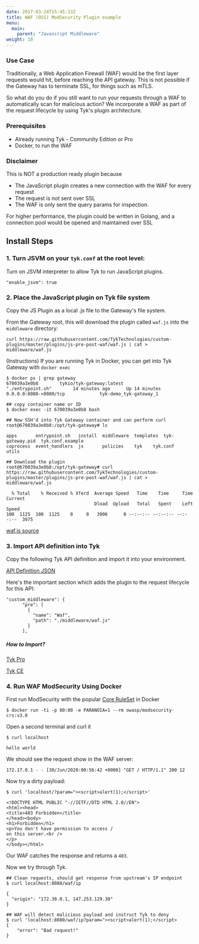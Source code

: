 ```yaml
---
date: 2017-03-24T15:45:13Z
title: WAF (OSS) ModSecurity Plugin example
menu:
  main:
    parent: "Javascript Middleware"
weight: 10
---
```


### Use Case

Traditionally, a Web Application Firewall (WAF) would be the first layer requests would hit, before reaching the API  gateway.  This is not possible if the Gateway has to terminate SSL, for things such as mTLS.

So what do you do if you still want to run your requests through a WAF to automatically scan for malicious action?  We incorporate a WAF as part of the request lifecycle by using Tyk's plugin architecture.

### Prerequisites

* Already running Tyk -  Community Edition or Pro
* Docker, to run the WAF

### Disclaimer

This is NOT a production ready plugin because 

* The JavaScript plugin creates a new connection with the WAF for every request
* The request is not sent over SSL
* The WAF is only sent the query params for inspection.

For higher performance, the plugin could be written in Golang, and a connection pool would be opened and maintained over SSL

## Install Steps

### 1. Turn JSVM on your `tyk.conf` at the root level:

Turn on JSVM interpreter to allow Tyk to run JavaScript plugins.

```
"enable_jsvm": true
```

### 2. Place the JavaScript plugin on Tyk file system
Copy the JS Plugin as a local .js file to the Gateway's file system.  

From the Gateway root, this will download the plugin called `waf.js` into the `middleware` directory:
```
curl https://raw.githubusercontent.com/TykTechnologies/custom-plugins/master/plugins/js-pre-post-waf/waf.js | cat > middleware/waf.js
```

(Instructions)
If you are running Tyk in Docker, you can get into Tyk Gateway with `docker exec`
```
$ docker ps | grep gateway
670039a3e0b8        tykio/tyk-gateway:latest           "./entrypoint.sh"        14 minutes ago      Up 14 minutes       0.0.0.0:8080->8080/tcp             tyk-demo_tyk-gateway_1

## copy container name or ID 
$ docker exec -it 670039a3e0b8 bash

## Now SSH'd into Tyk Gateway container and can perform curl
root@670039a3e0b8:/opt/tyk-gateway# ls

apps	   entrypoint.sh   install  middleware	templates  tyk-gateway.pid  tyk.conf.example
coprocess  event_handlers  js	    policies	tyk	   tyk.conf	    utils

## Download the plugin
root@670039a3e0b8:/opt/tyk-gateway# curl https://raw.githubusercontent.com/TykTechnologies/custom-plugins/master/plugins/js-pre-post-waf/waf.js | cat > middleware/waf.js

  % Total    % Received % Xferd  Average Speed   Time    Time     Time  Current
                                 Dload  Upload   Total   Spent    Left  Speed
100  1125  100  1125    0     0   3906      0 --:--:-- --:--:-- --:--:--  3975

```

[waf.js source](https://raw.githubusercontent.com/TykTechnologies/custom-plugins/master/plugins/js-pre-post-waf/waf.js)

### 3. Import API definition into Tyk
Copy the following Tyk API definition and import it into your environment.

[API Definition JSON](https://raw.githubusercontent.com/TykTechnologies/custom-plugins/master/plugins/js-pre-post-waf/apidef.json)

Here's the important section which adds the plugin to the request lifecycle for this API:
```{.json}
"custom_middleware": {
      "pre": [
        {
          "name": "Waf",
          "path": "./middleware/waf.js"
        }
      ],
```

##### How to Import?
[Tyk Pro](https://tyk.io/docs/tyk-configuration-reference/import-apis/#import-apis-via-the-dashboard)

[Tyk CE](https://tyk.io/docs/try-out-tyk/tutorials/create-api/)

### 4. Run WAF ModSecurity Using Docker

First run ModSecurity with the popular [Core RuleSet](https://coreruleset.org/) in Docker
```
$ docker run -ti -p 80:80 -e PARANOIA=1 --rm owasp/modsecurity-crs:v3.0
```

Open a second terminal and curl it
```
$ curl localhost

hello world
```

We should see the request show in the WAF server:

```
172.17.0.1 - - [30/Jun/2020:00:56:42 +0000] "GET / HTTP/1.1" 200 12
```

Now try a dirty payload:
```
$ curl 'localhost/?param="><script>alert(1);</script>'

<!DOCTYPE HTML PUBLIC "-//IETF//DTD HTML 2.0//EN">
<html><head>
<title>403 Forbidden</title>
</head><body>
<h1>Forbidden</h1>
<p>You don't have permission to access /
on this server.<br />
</p>
</body></html>
```

Our WAF catches the response and returns a `403`.


Now we try through Tyk.

```
## Clean requests, should get response from upstream's IP endpoint
$ curl localhost:8080/waf/ip

{
  "origin": "172.30.0.1, 147.253.129.30"
}

## WAF will detect malicious payload and instruct Tyk to deny
$ curl 'localhost:8080/waf/ip?param="><script>alert(1);</script>
{
    "error": "Bad request!"
}
```
